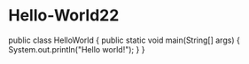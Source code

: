 # Hello-World22
public class HelloWorld {
	  public static void main(String[] args) {
	    System.out.println("Hello world!");
	  }
	}

